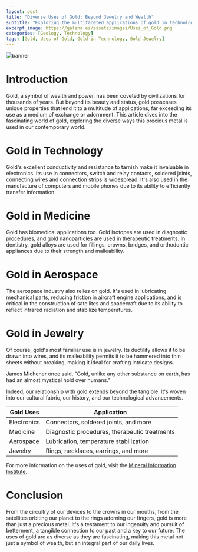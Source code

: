 ```yaml
---
layout: post
title: "Diverse Uses of Gold: Beyond Jewelry and Wealth"
subtitle: "Exploring the multifaceted applications of gold in technology, industry, and adornment."
excerpt_image: https://galena.es/assets/images/Uses_of_Gold.png
categories: [Geology, Technology]
tags: [Gold, Uses of Gold, Gold in Technology, Gold Jewelry]
---
```


![banner](https://galena.es/assets/images/Uses_of_Gold.png "A collage showcasing the diverse uses of gold, featuring high-tech electronics, intricate jewelry pieces, and gold in industrial applications, highlighting its significance in technology and adornment.")

# Introduction

Gold, a symbol of wealth and power, has been coveted by civilizations for thousands of years. But beyond its beauty and status, gold possesses unique properties that lend it to a multitude of applications, far exceeding its use as a medium of exchange or adornment. This article dives into the fascinating world of gold, exploring the diverse ways this precious metal is used in our contemporary world.

# Gold in Technology

Gold's excellent conductivity and resistance to tarnish make it invaluable in electronics. Its use in connectors, switch and relay contacts, soldered joints, connecting wires and connection strips is widespread. It's also used in the manufacture of computers and mobile phones due to its ability to efficiently transfer information.

# Gold in Medicine

Gold has biomedical applications too. Gold isotopes are used in diagnostic procedures, and gold nanoparticles are used in therapeutic treatments. In dentistry, gold alloys are used for fillings, crowns, bridges, and orthodontic appliances due to their strength and malleability.

# Gold in Aerospace

The aerospace industry also relies on gold. It's used in lubricating mechanical parts, reducing friction in aircraft engine applications, and is critical in the construction of satellites and spacecraft due to its ability to reflect infrared radiation and stabilize temperatures.

# Gold in Jewelry

Of course, gold's most familiar use is in jewelry. Its ductility allows it to be drawn into wires, and its malleability permits it to be hammered into thin sheets without breaking, making it ideal for crafting intricate designs.

James Michener once said, "Gold, unlike any other substance on earth, has had an almost mystical hold over humans."

Indeed, our relationship with gold extends beyond the tangible. It's woven into our cultural fabric, our history, and our technological advancements.

| Gold Uses | Application |
| --- | --- |
| Electronics | Connectors, soldered joints, and more |
| Medicine | Diagnostic procedures, therapeutic treatments |
| Aerospace | Lubrication, temperature stabilization |
| Jewelry | Rings, necklaces, earrings, and more |

For more information on the uses of gold, visit the [Mineral Information Institute](http://www.mineralseducationcoalition.org/minerals-database/gold/).

# Conclusion

From the circuitry of our devices to the crowns in our mouths, from the satellites orbiting our planet to the rings adorning our fingers, gold is more than just a precious metal. It's a testament to our ingenuity and pursuit of betterment, a tangible connection to our past and a key to our future. The uses of gold are as diverse as they are fascinating, making this metal not just a symbol of wealth, but an integral part of our daily lives.